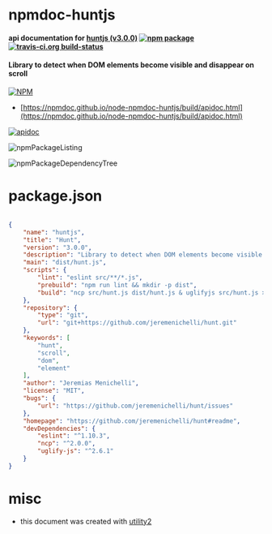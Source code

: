 # npmdoc-huntjs

#### api documentation for  [huntjs (v3.0.0)](https://github.com/jeremenichelli/hunt#readme)  [![npm package](https://img.shields.io/npm/v/npmdoc-huntjs.svg?style=flat-square)](https://www.npmjs.org/package/npmdoc-huntjs) [![travis-ci.org build-status](https://api.travis-ci.org/npmdoc/node-npmdoc-huntjs.svg)](https://travis-ci.org/npmdoc/node-npmdoc-huntjs)

#### Library to detect when DOM elements become visible and disappear on scroll

[![NPM](https://nodei.co/npm/huntjs.png?downloads=true&downloadRank=true&stars=true)](https://www.npmjs.com/package/huntjs)

- [https://npmdoc.github.io/node-npmdoc-huntjs/build/apidoc.html](https://npmdoc.github.io/node-npmdoc-huntjs/build/apidoc.html)

[![apidoc](https://npmdoc.github.io/node-npmdoc-huntjs/build/screenCapture.buildCi.browser.%252Ftmp%252Fbuild%252Fapidoc.html.png)](https://npmdoc.github.io/node-npmdoc-huntjs/build/apidoc.html)

![npmPackageListing](https://npmdoc.github.io/node-npmdoc-huntjs/build/screenCapture.npmPackageListing.svg)

![npmPackageDependencyTree](https://npmdoc.github.io/node-npmdoc-huntjs/build/screenCapture.npmPackageDependencyTree.svg)



# package.json

```json

{
    "name": "huntjs",
    "title": "Hunt",
    "version": "3.0.0",
    "description": "Library to detect when DOM elements become visible and disappear on scroll",
    "main": "dist/hunt.js",
    "scripts": {
        "lint": "eslint src/**/*.js",
        "prebuild": "npm run lint && mkdir -p dist",
        "build": "ncp src/hunt.js dist/hunt.js & uglifyjs src/hunt.js > dist/hunt.min.js"
    },
    "repository": {
        "type": "git",
        "url": "git+https://github.com/jeremenichelli/hunt.git"
    },
    "keywords": [
        "hunt",
        "scroll",
        "dom",
        "element"
    ],
    "author": "Jeremias Menichelli",
    "license": "MIT",
    "bugs": {
        "url": "https://github.com/jeremenichelli/hunt/issues"
    },
    "homepage": "https://github.com/jeremenichelli/hunt#readme",
    "devDependencies": {
        "eslint": "^1.10.3",
        "ncp": "^2.0.0",
        "uglify-js": "^2.6.1"
    }
}
```



# misc
- this document was created with [utility2](https://github.com/kaizhu256/node-utility2)
